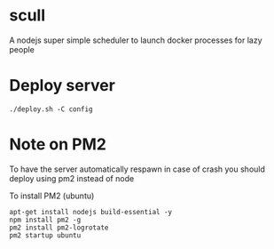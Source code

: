 # scull
A nodejs super simple scheduler to launch docker processes for lazy people 

# Deploy server

    ./deploy.sh -C config
    
# Note on PM2

To have the server automatically respawn in case of crash you should deploy using pm2 instead of node

To install PM2 (ubuntu)

    apt-get install nodejs build-essential -y
    npm install pm2 -g
    pm2 install pm2-logrotate
    pm2 startup ubuntu

